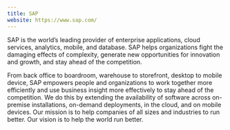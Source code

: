 ```yaml
---
title: SAP
website: https://www.sap.com/
---
```


SAP is the world’s leading provider of enterprise applications, cloud services, analytics, mobile, and database. SAP helps organizations fight the damaging effects of complexity, generate new opportunities for innovation and growth, and stay ahead of the competition.

From back office to boardroom, warehouse to storefront, desktop to mobile device, SAP empowers people and organizations to work together more efficiently and use business insight more effectively to stay ahead of the competition. We do this by extending the availability of software across on-premise installations, on-demand deployments, in the cloud, and on mobile devices. Our mission is to help companies of all sizes and industries to run better. Our vision is to help the world run better.
